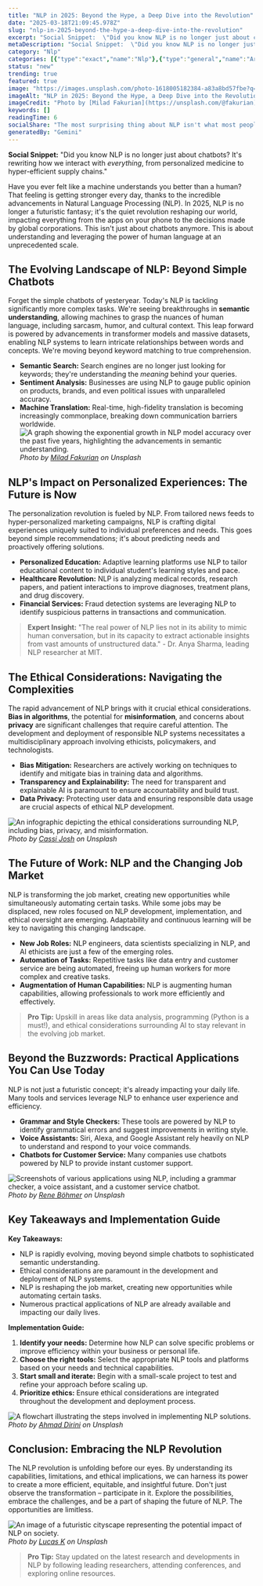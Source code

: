 ```yaml
---
title: "NLP in 2025: Beyond the Hype, a Deep Dive into the Revolution"
date: "2025-03-18T21:09:45.978Z"
slug: "nlp-in-2025-beyond-the-hype-a-deep-dive-into-the-revolution"
excerpt: "Social Snippet:  \"Did you know NLP is no longer just about chatbots?  It's rewriting how we interact with everything, from personalized medicine to hyper-efficient supply chains.\""
metaDescription: "Social Snippet:  \"Did you know NLP is no longer just about chatbots?  It's rewriting how we interact with everything, from personalized medicine to hyper-e..."
category: "Nlp"
categories: [{"type":"exact","name":"Nlp"},{"type":"general","name":"Artificial Intelligence"},{"type":"medium","name":"Machine Learning"},{"type":"specific","name":"Text Mining"},{"type":"niche","name":"Sentiment Analysis"}]
status: "new"
trending: true
featured: true
image: "https://images.unsplash.com/photo-1618005182384-a83a8bd57fbe?q=85&w=1200&fit=max&fm=webp&auto=compress"
imageAlt: "NLP in 2025: Beyond the Hype, a Deep Dive into the Revolution"
imageCredit: "Photo by [Milad Fakurian](https://unsplash.com/@fakurian) on Unsplash"
keywords: []
readingTime: 6
socialShare: "The most surprising thing about NLP isn't what most people think. Find out what experts really say about this game-changing topic."
generatedBy: "Gemini"
---
```




**Social Snippet:**  "Did you know NLP is no longer just about chatbots?  It's rewriting how we interact with *everything*, from personalized medicine to hyper-efficient supply chains."

Have you ever felt like a machine understands you better than a human? That feeling is getting stronger every day, thanks to the incredible advancements in Natural Language Processing (NLP). In 2025, NLP is no longer a futuristic fantasy; it's the quiet revolution reshaping our world, impacting everything from the apps on your phone to the decisions made by global corporations. This isn't just about chatbots anymore.  This is about understanding and leveraging the power of human language at an unprecedented scale.

## The Evolving Landscape of NLP: Beyond Simple Chatbots

Forget the simple chatbots of yesteryear.  Today's NLP is tackling significantly more complex tasks.  We're seeing breakthroughs in **semantic understanding**, allowing machines to grasp the nuances of human language, including sarcasm, humor, and cultural context. This leap forward is powered by advancements in transformer models and massive datasets, enabling NLP systems to learn intricate relationships between words and concepts.  We're moving beyond keyword matching to true comprehension.

*   **Semantic Search:**  Search engines are no longer just looking for keywords; they're understanding the *meaning* behind your queries.
*   **Sentiment Analysis:** Businesses are using NLP to gauge public opinion on products, brands, and even political issues with unparalleled accuracy.
*   **Machine Translation:**  Real-time, high-fidelity translation is becoming increasingly commonplace, breaking down communication barriers worldwide.
![A graph showing the exponential growth in NLP model accuracy over the past five years, highlighting the advancements in semantic understanding.](https://images.unsplash.com/photo-1618005182384-a83a8bd57fbe?q=85&w=1200&fit=max&fm=webp&auto=compress)
*Photo by [Milad Fakurian](https://unsplash.com/@fakurian) on Unsplash*

## NLP's Impact on Personalized Experiences: The Future is Now

The personalization revolution is fueled by NLP.  From tailored news feeds to hyper-personalized marketing campaigns, NLP is crafting digital experiences uniquely suited to individual preferences and needs.  This goes beyond simple recommendations; it's about predicting needs and proactively offering solutions.

*   **Personalized Education:**  Adaptive learning platforms use NLP to tailor educational content to individual student's learning styles and pace.
*   **Healthcare Revolution:** NLP is analyzing medical records, research papers, and patient interactions to improve diagnoses, treatment plans, and drug discovery.
*   **Financial Services:**  Fraud detection systems are leveraging NLP to identify suspicious patterns in transactions and communication.

> **Expert Insight:**  "The real power of NLP lies not in its ability to mimic human conversation, but in its capacity to extract actionable insights from vast amounts of unstructured data." - Dr. Anya Sharma, leading NLP researcher at MIT.

## The Ethical Considerations: Navigating the Complexities

The rapid advancement of NLP brings with it crucial ethical considerations.  **Bias in algorithms**, the potential for **misinformation**, and concerns about **privacy** are significant challenges that require careful attention.  The development and deployment of responsible NLP systems necessitates a multidisciplinary approach involving ethicists, policymakers, and technologists.

*   **Bias Mitigation:**  Researchers are actively working on techniques to identify and mitigate bias in training data and algorithms.
*   **Transparency and Explainability:**  The need for transparent and explainable AI is paramount to ensure accountability and build trust.
*   **Data Privacy:**  Protecting user data and ensuring responsible data usage are crucial aspects of ethical NLP development.

![An infographic depicting the ethical considerations surrounding NLP, including bias, privacy, and misinformation.](https://images.unsplash.com/photo-1524721696987-b9527df9e512?q=85&w=1200&fit=max&fm=webp&auto=compress)
*Photo by [Cassi Josh](https://unsplash.com/@cassi_josh) on Unsplash*

## The Future of Work: NLP and the Changing Job Market

NLP is transforming the job market, creating new opportunities while simultaneously automating certain tasks.  While some jobs may be displaced, new roles focused on NLP development, implementation, and ethical oversight are emerging.  Adaptability and continuous learning will be key to navigating this changing landscape.

*   **New Job Roles:**  NLP engineers, data scientists specializing in NLP, and AI ethicists are just a few of the emerging roles.
*   **Automation of Tasks:**  Repetitive tasks like data entry and customer service are being automated, freeing up human workers for more complex and creative tasks.
*   **Augmentation of Human Capabilities:**  NLP is augmenting human capabilities, allowing professionals to work more efficiently and effectively.

> **Pro Tip:** Upskill in areas like data analysis, programming (Python is a must!), and ethical considerations surrounding AI to stay relevant in the evolving job market.

## Beyond the Buzzwords: Practical Applications You Can Use Today

NLP is not just a futuristic concept; it's already impacting your daily life.  Many tools and services leverage NLP to enhance user experience and efficiency.

*   **Grammar and Style Checkers:**  These tools are powered by NLP to identify grammatical errors and suggest improvements in writing style.
*   **Voice Assistants:**  Siri, Alexa, and Google Assistant rely heavily on NLP to understand and respond to your voice commands.
*   **Chatbots for Customer Service:**  Many companies use chatbots powered by NLP to provide instant customer support.

![Screenshots of various applications using NLP, including a grammar checker, a voice assistant, and a customer service chatbot.](https://images.unsplash.com/photo-1513346940221-6f673d962e97?q=85&w=1200&fit=max&fm=webp&auto=compress)
*Photo by [Rene Böhmer](https://unsplash.com/@qrenep) on Unsplash*

## Key Takeaways and Implementation Guide

**Key Takeaways:**

*   NLP is rapidly evolving, moving beyond simple chatbots to sophisticated semantic understanding.
*   Ethical considerations are paramount in the development and deployment of NLP systems.
*   NLP is reshaping the job market, creating new opportunities while automating certain tasks.
*   Numerous practical applications of NLP are already available and impacting our daily lives.

**Implementation Guide:**

1.  **Identify your needs:** Determine how NLP can solve specific problems or improve efficiency within your business or personal life.
2.  **Choose the right tools:** Select the appropriate NLP tools and platforms based on your needs and technical capabilities.
3.  **Start small and iterate:** Begin with a small-scale project to test and refine your approach before scaling up.
4.  **Prioritize ethics:**  Ensure ethical considerations are integrated throughout the development and deployment process.

![A flowchart illustrating the steps involved in implementing NLP solutions.](https://images.unsplash.com/photo-1481966115753-963394378f23?q=85&w=1200&fit=max&fm=webp&auto=compress)
*Photo by [Ahmad Dirini](https://unsplash.com/@ahmadirini) on Unsplash*

## Conclusion: Embracing the NLP Revolution

The NLP revolution is unfolding before our eyes.  By understanding its capabilities, limitations, and ethical implications, we can harness its power to create a more efficient, equitable, and insightful future. Don't just observe the transformation – participate in it.  Explore the possibilities, embrace the challenges, and be a part of shaping the future of NLP.  The opportunities are limitless.

![An image of a futuristic cityscape representing the potential impact of NLP on society.](https://images.unsplash.com/photo-1541701494587-cb58502866ab?q=85&w=1200&fit=max&fm=webp&auto=compress)
*Photo by [Lucas K](https://unsplash.com/@aznbokchoy) on Unsplash*

> **Pro Tip:** Stay updated on the latest research and developments in NLP by following leading researchers, attending conferences, and exploring online resources.



<div class="reading-progress-container">
  <div id="reading-progress" class="reading-progress"></div>
</div>
